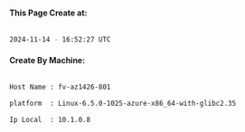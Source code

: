 
   
#### This Page Create at:

```bash

2024-11-14 - 16:52:27 UTC

```

#### Create By Machine:

```bash

Host Name : fv-az1426-801

platform  : Linux-6.5.0-1025-azure-x86_64-with-glibc2.35

Ip Local  : 10.1.0.8

```

